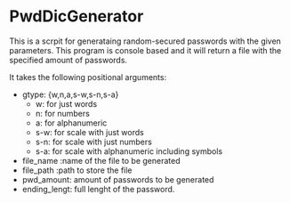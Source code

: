 # PwdDicGenerator
This is a scrpit for generataing random-secured passwords with the given parameters.
This program is console based and it will return a file with the specified amount of passwords.

It takes the following positional arguments:
* gtype: {w,n,a,s-w,s-n,s-a} 
	* w: for just words 
	* n: for numbers 
	* a: for alphanumeric
	* s-w: for scale with just words 
	* s-n: for scale with just numbers 
	* s-a: for scale with alphanumeric including symbols
* file_name :name of the file to be generated
* file_path :path to store the file
* pwd_amount: amount of passwords to be generated
* ending_lengt: full lenght of the password.

